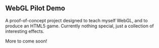 WebGL Pilot Demo
----------------

A proof-of-concept project designed to teach myself WebGL, and to produce
an HTML5 game. Currently nothing special, just a collection of interesting
effects.

More to come soon!
